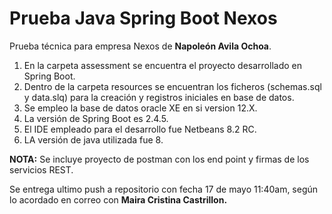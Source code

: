 # Prueba Java Spring Boot Nexos
Prueba técnica para empresa Nexos de **Napoleón Avila Ochoa**.
1. En la carpeta assessment se encuentra el proyecto desarrollado en Spring Boot.
2. Dentro de la carpeta resources se encuentran los ficheros (schemas.sql y data.slq) para la creación y registros iniciales en base de datos.
3. Se empleo la base de datos oracle XE en si version 12.X.
4. La versión de Spring Boot es 2.4.5.
5. El IDE empleado para el desarrollo fue Netbeans 8.2 RC.
6. LA versión de java utilizada fue 8.

**NOTA:** Se incluye proyecto de postman con los end point y firmas de los servicios REST.

Se entrega ultimo push a repositorio con fecha 17 de mayo 11:40am, según lo acordado en correo con **Maira Cristina Castrillon.**
